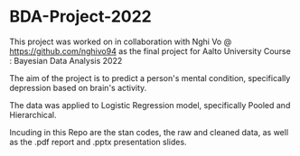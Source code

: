 # BDA-Project-2022

This project was worked on in collaboration with Nghi Vo @ https://github.com/nghivo94 as the final project for Aalto University Course : Bayesian Data Analysis 2022

The aim of the project is to predict a person's mental condition, specifically depression based on brain's activity.

The data was applied to Logistic Regression model, specifically Pooled and Hierarchical.

Incuding in this Repo are the stan codes, the raw and cleaned data, as well as the .pdf report and .pptx presentation slides.
